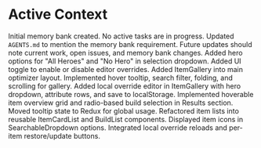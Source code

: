 # Active Context

Initial memory bank created. No active tasks are in progress.
Updated `AGENTS.md` to mention the memory bank requirement.
Future updates should note current work, open issues, and memory bank changes.
Added hero options for "All Heroes" and "No Hero" in selection dropdown.
Added UI toggle to enable or disable editor overrides.
Added ItemGallery into main optimizer layout.
Implemented hover tooltip, search filter, folding, and scrolling for gallery.
Added local override editor in ItemGallery with hero dropdown, attribute rows, and save to localStorage.
Implemented hoverable item overview grid and radio-based build selection in Results section.
Moved tooltip state to Redux for global usage.
Refactored item lists into reusable ItemCardList and BuildList components.
Displayed item icons in SearchableDropdown options.
Integrated local override reloads and per-item restore/update buttons.
